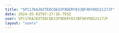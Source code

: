 ```yaml
---
title: "SP117KAJ0ZTEDCQ633F9DERY83JBFXKV9QS2117JF"
date: 2024-05-03T07:27:16.793Z
user: SP117KAJ0ZTEDCQ633F9DERY83JBFXKV9QS2117JF
layout: "users"
---
```

    